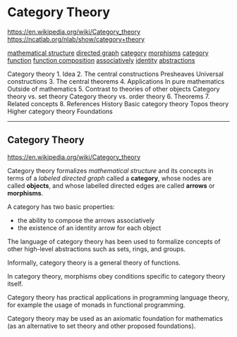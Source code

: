 # Category Theory

https://en.wikipedia.org/wiki/Category_theory
https://ncatlab.org/nlab/show/category+theory


[mathematical structure](https://en.wikipedia.org/wiki/Mathematical_structure)
[directed graph](https://en.wikipedia.org/wiki/Directed_graph)
[category](https://en.wikipedia.org/wiki/Category_(mathematics))
[morphisms](https://en.wikipedia.org/wiki/Morphism)
[category](https://en.wikipedia.org/wiki/Category_(mathematics))
[function](https://en.wikipedia.org/wiki/Function_(mathematics))
[function composition](https://en.wikipedia.org/wiki/Function_composition)
[associatively](https://en.wikipedia.org/wiki/Associativity)
[identity](https://en.wikipedia.org/wiki/Identity_function)
[abstractions](https://en.wikipedia.org/wiki/Abstractions)



Category theory
    1. Idea
    2. The central constructions
        Presheaves
        Universal constructions
    3. The central theorems
    4. Applications
        In pure mathematics
        Outside of mathematics
    5. Contrast to theories of other objects
        Category theory vs. set theory
        Category theory vs. order theory
    6. Theorems
    7. Related concepts
    8. References
        History
        Basic category theory
        Topos theory
        Higher category theory
        Foundations

---

## Category Theory

https://en.wikipedia.org/wiki/Category_theory


Category theory formalizes *mathematical structure* and its concepts in terms of a *labeled directed graph* called a **category**, whose nodes are called **objects**, and whose labelled directed edges are called **arrows** or **morphisms**.


A category has two basic properties:
* the ability to compose the arrows associatively
* the existence of an identity arrow for each object

The language of category theory has been used to formalize concepts of other high-level abstractions such as sets, rings, and groups.

Informally, category theory is a general theory of functions.

In category theory, morphisms obey conditions specific to category theory itself.

Category theory has practical applications in programming language theory, for example the usage of monads in functional programming.

Category theory may be used as an axiomatic foundation for mathematics (as an alternative to set theory and other proposed foundations).
